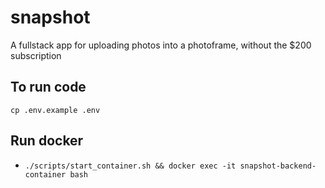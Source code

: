 # snapshot
A fullstack app for uploading photos into a photoframe, without the $200 subscription

## To run code 
`cp .env.example .env`

## Run docker 
* `./scripts/start_container.sh && docker exec -it snapshot-backend-container bash`